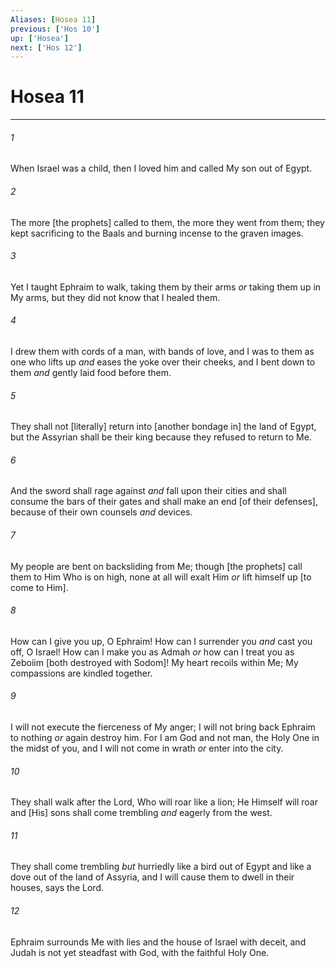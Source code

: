 ```yaml
---
Aliases: [Hosea 11]
previous: ['Hos 10']
up: ['Hosea']
next: ['Hos 12']
---
```

# Hosea 11

***














###### 1 






When Israel was a child, then I loved him and called My son out of Egypt. 













###### 2 






The more [the prophets] called to them, the more they went from them; they kept sacrificing to the Baals and burning incense to the graven images. 













###### 3 






Yet I taught Ephraim to walk, taking them by their arms _or_ taking them up in My arms, but they did not know that I healed them. 













###### 4 






I drew them with cords of a man, with bands of love, and I was to them as one who lifts up _and_ eases the yoke over their cheeks, and I bent down to them _and_ gently laid food before them. 













###### 5 






They shall not [literally] return into [another bondage in] the land of Egypt, but the Assyrian shall be their king because they refused to return to Me. 













###### 6 






And the sword shall rage against _and_ fall upon their cities and shall consume the bars of their gates and shall make an end [of their defenses], because of their own counsels _and_ devices. 













###### 7 






My people are bent on backsliding from Me; though [the prophets] call them to Him Who is on high, none at all will exalt Him _or_ lift himself up [to come to Him]. 













###### 8 






How can I give you up, O Ephraim! How can I surrender you _and_ cast you off, O Israel! How can I make you as Admah _or_ how can I treat you as Zeboiim [both destroyed with Sodom]! My heart recoils within Me; My compassions are kindled together. 













###### 9 






I will not execute the fierceness of My anger; I will not bring back Ephraim to nothing _or_ again destroy him. For I am God and not man, the Holy One in the midst of you, and I will not come in wrath _or_ enter into the city. 













###### 10 






They shall walk after the Lord, Who will roar like a lion; He Himself will roar and [His] sons shall come trembling _and_ eagerly from the west. 













###### 11 






They shall come trembling _but_ hurriedly like a bird out of Egypt and like a dove out of the land of Assyria, and I will cause them to dwell in their houses, says the Lord. 













###### 12 






Ephraim surrounds Me with lies and the house of Israel with deceit, and Judah is not yet steadfast with God, with the faithful Holy One.
